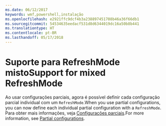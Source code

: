 ```yaml
---
ms.date: 06/12/2017
keywords: wmf,powershell,instalação
ms.openlocfilehash: e2921ffc9dcf4b3a238897451708b46a36f66db1
ms.sourcegitcommit: 54534635eedacf531d8d6344019dc16a50b8b441
ms.translationtype: HT
ms.contentlocale: pt-BR
ms.lasthandoff: 05/17/2018
---
```

# <a name="support-for-mixed-refreshmode"></a><span data-ttu-id="6456a-102">Suporte para RefreshMode misto</span><span class="sxs-lookup"><span data-stu-id="6456a-102">Support for mixed RefreshMode</span></span>

<span data-ttu-id="6456a-103">Ao usar configurações parciais, agora é possível definir cada configuração parcial individual com um `RefreshMode`.</span><span class="sxs-lookup"><span data-stu-id="6456a-103">When you use partial configurations, you can now define each individual partial configuration with a `RefreshMode`.</span></span>
<span data-ttu-id="6456a-104">Para obter mais informações, veja [Configurações parciais](https://msdn.microsoft.com/powershell/dsc/partialconfigs).</span><span class="sxs-lookup"><span data-stu-id="6456a-104">For more information, see [Partial configurations](https://msdn.microsoft.com/powershell/dsc/partialconfigs).</span></span>
